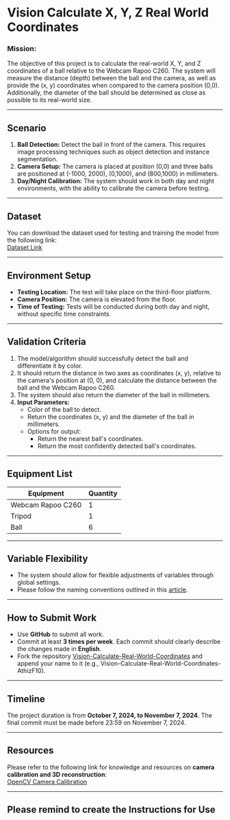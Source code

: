 # Vision Calculate X, Y, Z Real World Coordinates

### Mission:
The objective of this project is to calculate the real-world X, Y, and Z coordinates of a ball relative to the Webcam Rapoo C260. The system will measure the distance (depth) between the ball and the camera, as well as provide the (x, y) coordinates when compared to the camera position (0,0). Additionally, the diameter of the ball should be determined as close as possible to its real-world size.

---

## Scenario

1. **Ball Detection:** Detect the ball in front of the camera. This requires image processing techniques such as object detection and instance segmentation.
2. **Camera Setup:** The camera is placed at position (0,0) and three balls are positioned at (-1000, 2000), (0,1000), and (800,1000) in millimeters.
3. **Day/Night Calibration:** The system should work in both day and night environments, with the ability to calibrate the camera before testing.

---

## Dataset
You can download the dataset used for testing and training the model from the following link:  
[Dataset Link](https://drive.google.com/drive/folders/1CtUM9Ws3VJKr09Ehsu-97xzHhIW0mnpS?usp=drive_link)

---

## Environment Setup

- **Testing Location:** The test will take place on the third-floor platform.
- **Camera Position:** The camera is elevated from the floor.
- **Time of Testing:** Tests will be conducted during both day and night, without specific time constraints.

---

## Validation Criteria

1. The model/algorithm should successfully detect the ball and differentiate it by color.
2. It should return the distance in two axes as coordinates (x, y), relative to the camera's position at (0, 0), and calculate the distance between the ball and the Webcam Rapoo C260.
3. The system should also return the diameter of the ball in millimeters.
4. **Input Parameters:**
    - Color of the ball to detect.
    - Return the coordinates (x, y) and the diameter of the ball in millimeters.
    - Options for output:
      - Return the nearest ball's coordinates.
      - Return the most confidently detected ball's coordinates.

---

## Equipment List

| Equipment            | Quantity |
|----------------------|----------|
| Webcam Rapoo C260     | 1        |
| Tripod                | 1        |
| Ball                  | 6        |

---

## Variable Flexibility

- The system should allow for flexible adjustments of variables through global settings.
- Please follow the naming conventions outlined in this [article](https://khalilstemmler.com/blogs/camel-case-snake-casepascal-case/#Comparison-of-naming-conventions-in-other-programming-languages).

---

## How to Submit Work

- Use **GitHub** to submit all work.
- Commit at least **3 times per week**. Each commit should clearly describe the changes made in **English**.
- Fork the repository [Vision-Calculate-Real-World-Coordinates](https://github.com/Lworakan/Vision-Calculate-Real-World-Coordinates.git) and append your name to it (e.g., Vision-Calculate-Real-World-Coordinates-AthizF10).

---
## Timeline

The project duration is from **October 7, 2024, to November 7, 2024**. The final commit must be made before 23:59 on November 7, 2024.

---

## Resources

Please refer to the following link for knowledge and resources on **camera calibration and 3D reconstruction**:  
[OpenCV Camera Calibration](https://docs.opencv.org/2.4/modules/calib3d/doc/camera_calibration_and_3d_reconstruction.html)

---

## Please remind to create the Instructions for Use 


